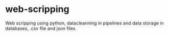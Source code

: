 # web-scripping
Web scripping using python, datacleanning in pipelines and data storage in databases, .csv file and json files
